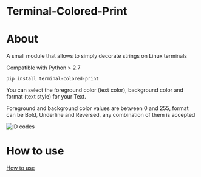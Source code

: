 # Terminal-Colored-Print

# About


A small module that allows to simply decorate strings on Linux terminals

Compatible with Python > 2.7

```
pip install terminal-colored-print
```

You can select the foreground color (text color), background color and format (text style) for your Text.

Foreground and background color values are between 0 and 255, format can be Bold, Underline and Reversed, any combination of them is accepted

![ID codes](https://i.imgur.com/UlquHhH.png)

# How to use

[How to use](https://user-images.githubusercontent.com/28491164/145122077-296f36b2-9b61-4c81-be3d-b7c8740e0c51.mp4)




